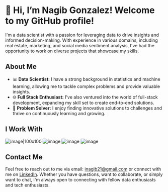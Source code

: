 # 👋 Hi, I’m Nagib Gonzalez! Welcome to my GitHub profile!

I'm a data scientist with a passion for leveraging data to drive insights and informed decision-making. With experience in various domains, including real estate, marketing, and social media sentiment analysis, I've had the opportunity to work on diverse projects that showcase my skills.

## About Me

- 📊 **Data Scientist:** I have a strong background in statistics and machine learning, allowing me to tackle complex problems and provide valuable insights.
- 🌐 **Full Stack Enthusiast:** I've also ventured into the world of full-stack development, expanding my skill set to create end-to-end solutions.
- 🚀 **Problem Solver:** I enjoy finding innovative solutions to challenges and thrive on continuously learning and growing.

## I Work With
![image|100x100](https://github.com/inagib21/inagib21/assets/45716414/f4ea6d81-ccbe-41fa-b56f-b3aadc56d61f)
![image](https://github.com/inagib21/inagib21/assets/45716414/1b00f505-bda6-4104-bb95-d23baafeffbe)
![image](https://github.com/inagib21/inagib21/assets/45716414/9b3cb3a3-6d0f-4a8b-91a5-164fc8890c8f) 
![image](https://github.com/inagib21/inagib21/assets/45716414/69dae8e1-5766-4b1e-a5cb-f8bebdd05ee3)




## Contact Me

Feel free to reach out to me via email: inagib21@gmail.com or connect with me on [LinkedIn](https://www.linkedin.com/in/nagibgonzalez/). Whether you have questions, want to collaborate, or simply want to chat, I'm always open to connecting with fellow data enthusiasts and tech enthusiasts.



<!---
inagib21/inagib21 is a ✨ special ✨ repository because its `README.md` (this file) appears on your GitHub profile.
You can click the Preview link to take a look at your changes.
--->

